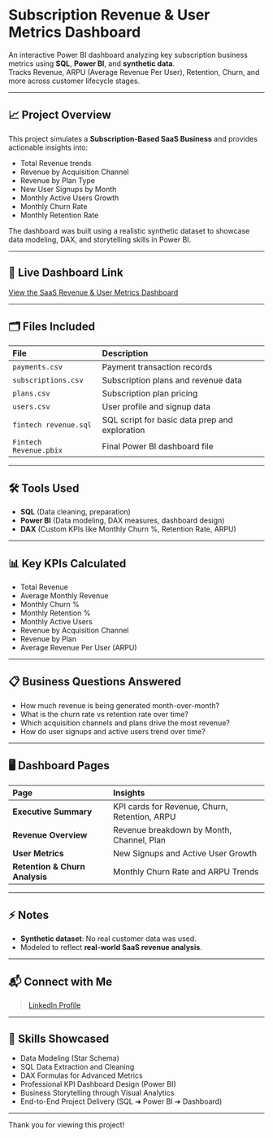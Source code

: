 # Subscription Revenue & User Metrics Dashboard

An interactive Power BI dashboard analyzing key subscription business metrics using **SQL**, **Power BI**, and **synthetic data**.  
Tracks Revenue, ARPU (Average Revenue Per User), Retention, Churn, and more across customer lifecycle stages.

---

## 📈 Project Overview

This project simulates a **Subscription-Based SaaS Business** and provides actionable insights into:

- Total Revenue trends
- Revenue by Acquisition Channel
- Revenue by Plan Type
- New User Signups by Month
- Monthly Active Users Growth
- Monthly Churn Rate
- Monthly Retention Rate

The dashboard was built using a realistic synthetic dataset to showcase data modeling, DAX, and storytelling skills in Power BI.

---

## 🔗 Live Dashboard Link

[View the SaaS Revenue & User Metrics Dashboard](https://app.powerbi.com/view?r=eyJrIjoiYmVmMTZhZjctZmM0OS00MWJlLWJhYWItMjA0MTlmZWY0Mzg4IiwidCI6IjQ2NWU0MTVjLWY2NWUtNDg5MC05NTYxLTlmNDIzOTJhMzQwOCIsImMiOjN9)

---

## 🗂 Files Included

| File | Description |
|:---|:---|
| `payments.csv` | Payment transaction records |
| `subscriptions.csv` | Subscription plans and revenue data |
| `plans.csv` | Subscription plan pricing |
| `users.csv` | User profile and signup data |
| `fintech revenue.sql` | SQL script for basic data prep and exploration |
| `Fintech Revenue.pbix` | Final Power BI dashboard file |

---

## 🛠 Tools Used

- **SQL** (Data cleaning, preparation)
- **Power BI** (Data modeling, DAX measures, dashboard design)
- **DAX** (Custom KPIs like Monthly Churn %, Retention Rate, ARPU)

---

## 📊 Key KPIs Calculated

- Total Revenue
- Average Monthly Revenue
- Monthly Churn %
- Monthly Retention %
- Monthly Active Users
- Revenue by Acquisition Channel
- Revenue by Plan
- Average Revenue Per User (ARPU)

---

## 📋 Business Questions Answered

- How much revenue is being generated month-over-month?
- What is the churn rate vs retention rate over time?
- Which acquisition channels and plans drive the most revenue?
- How do user signups and active users trend over time?

---

## 🖥️ Dashboard Pages

| Page | Insights |
|:---|:---|
| **Executive Summary** | KPI cards for Revenue, Churn, Retention, ARPU |
| **Revenue Overview** | Revenue breakdown by Month, Channel, Plan |
| **User Metrics** | New Signups and Active User Growth |
| **Retention & Churn Analysis** | Monthly Churn Rate and ARPU Trends |

---

## ⚡ Notes

- **Synthetic dataset**: No real customer data was used.  
- Modeled to reflect **real-world SaaS revenue analysis**.

---

## 📬 Connect with Me

> [LinkedIn Profile](https://www.linkedin.com/in/martique-lozada/)

---

## 🚀 Skills Showcased

- Data Modeling (Star Schema)
- SQL Data Extraction and Cleaning
- DAX Formulas for Advanced Metrics
- Professional KPI Dashboard Design (Power BI)
- Business Storytelling through Visual Analytics
- End-to-End Project Delivery (SQL ➔ Power BI ➔ Dashboard)

---

Thank you for viewing this project!
